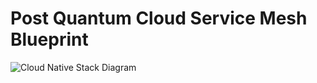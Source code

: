 # Post Quantum Cloud Service Mesh Blueprint

![Cloud Native Stack Diagram](https://user-images.githubusercontent.com/89421233/207699337-abaf0470-fb52-4bee-9fc5-9efa38ab25c5.png)
